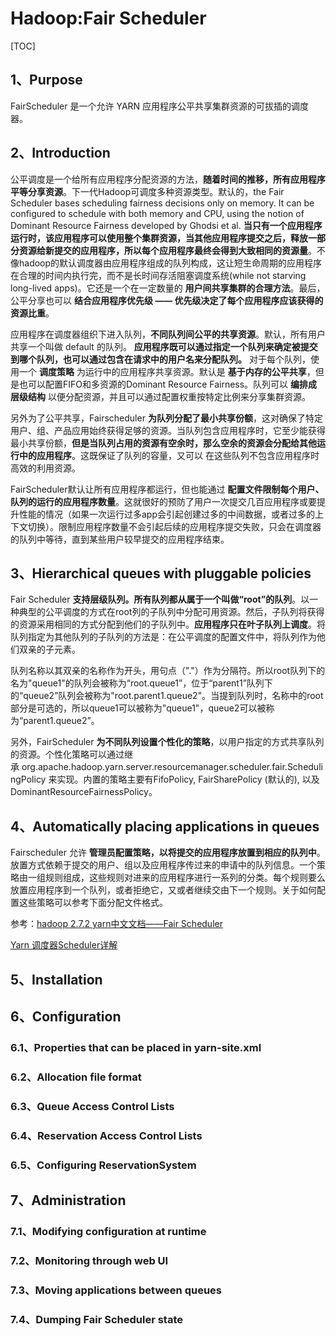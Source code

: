 # Hadoop:Fair Scheduler

[TOC]

## 1、Purpose

FairScheduler 是一个允许 YARN 应用程序公平共享集群资源的可拔插的调度器。

## 2、Introduction

公平调度是一个给所有应用程序分配资源的方法，**随着时间的推移，所有应用程序平等分享资源**。下一代Hadoop可调度多种资源类型。默认的，the Fair Scheduler bases scheduling fairness decisions only on memory. It can be configured to schedule with both memory and CPU, using the notion of Dominant Resource Fairness developed by Ghodsi et al. **当只有一个应用程序运行时，该应用程序可以使用整个集群资源，当其他应用程序提交之后，释放一部分资源给新提交的应用程序，所以每个应用程序最终会得到大致相同的资源量**。不像hadoop的默认调度器由应用程序组成的队列构成，这让短生命周期的应用程序在合理的时间内执行完，而不是长时间存活阻塞调度系统(while not starving long-lived apps)。它还是一个在一定数量的 **用户间共享集群的合理方法**。最后，公平分享也可以 **结合应用程序优先级 —— 优先级决定了每个应用程序应该获得的资源比重**。

应用程序在调度器组织下进入队列，**不同队列间公平的共享资源**。默认，所有用户共享一个叫做 default 的队列。 **应用程序既可以通过指定一个队列来确定被提交到哪个队列，也可以通过包含在请求中的用户名来分配队列。** 对于每个队列，使用一个 **调度策略** 为运行中的应用程序共享资源。默认是 **基于内存的公平共享**，但是也可以配置FIFO和多资源的Dominant Resource Fairness。队列可以 **编排成层级结构** 以便分配资源，并且可以通过配置权重按特定比例来分享集群资源。

另外为了公平共享，Fairscheduler  **为队列分配了最小共享份额**，这对确保了特定用户、组、产品应用始终获得足够的资源。当队列包含应用程序时，它至少能获得最小共享份额，**但是当队列占用的资源有空余时，那么空余的资源会分配给其他运行中的应用程序**。这既保证了队列的容量，又可以 在这些队列不包含应用程序时高效的利用资源。

FairScheduler默认让所有应用程序都运行，但也能通过 **配置文件限制每个用户、队列的运行的应用程序数量**。这就很好的预防了用户一次提交几百应用程序或要提升性能的情况（如果一次运行过多app会引起创建过多的中间数据，或者过多的上下文切换）。限制应用程序数量不会引起后续的应用程序提交失败，只会在调度器的队列中等待，直到某些用户较早提交的应用程序结束。


## 3、Hierarchical queues with pluggable policies

Fair Scheduler **支持层级队列。所有队列都从属于一个叫做“root”的队列**。以一种典型的公平调度的方式在root列的子队列中分配可用资源。然后，子队列将获得的资源采用相同的方式分配到他们的子队列中。**应用程序只在叶子队列上调度**。将队列指定为其他队列的子队列的方法是：在公平调度的配置文件中，将队列作为他们双亲的子元素。

队列名称以其双亲的名称作为开头，用句点（"."）作为分隔符。所以root队列下的名为"queue1"的队列会被称为“root.queue1”，位于“parent1”队列下的“queue2”队列会被称为"root.parent1.queue2"。当提到队列时，名称中的root部分是可选的，所以queue1可以被称为"queue1"，queue2可以被称为“parent1.queue2”。

另外，FairScheduler **为不同队列设置个性化的策略**，以用户指定的方式共享队列的资源。个性化策略可以通过继承 org.apache.hadoop.yarn.server.resourcemanager.scheduler.fair.SchedulingPolicy 来实现。内置的策略主要有FifoPolicy, FairSharePolicy (默认的), 以及DominantResourceFairnessPolicy。

## 4、Automatically placing applications in queues

Fairscheduler 允许 **管理员配置策略，以将提交的应用程序放置到相应的队列中**。放置方式依赖于提交的用户、组以及应用程序传过来的申请中的队列信息。一个策略由一组规则组成，这些规则对进来的应用程序进行一系列的分类。每个规则要么放置应用程序到一个队列，或者拒绝它，又或者继续交由下一个规则。关于如何配置这些策略可以参考下面分配文件格式。

参考：[hadoop 2.7.2 yarn中文文档——Fair Scheduler](https://blog.csdn.net/han_zw/article/details/84815512)

[Yarn 调度器Scheduler详解](https://blog.csdn.net/suifeng3051/article/details/49508261)

## 5、Installation

## 6、Configuration

### 6.1、Properties that can be placed in yarn-site.xml

### 6.2、Allocation file format

### 6.3、Queue Access Control Lists

### 6.4、Reservation Access Control Lists

### 6.5、Configuring ReservationSystem

## 7、Administration

### 7.1、Modifying configuration at runtime

### 7.2、Monitoring through web UI

### 7.3、Moving applications between queues

### 7.4、Dumping Fair Scheduler state